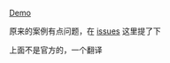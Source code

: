 [Demo](https://cody1991.github.io/learn/JavaScript30/2/index.html)

原来的案例有点问题，在 [issues](https://github.com/soyaine/JavaScript30/issues/1) 这里提了下

上面不是官方的，一个翻译